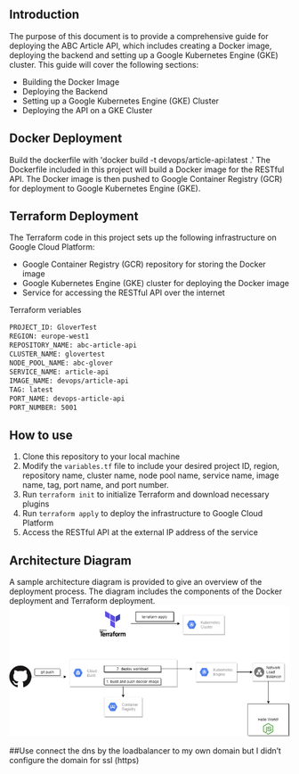 ## Introduction
The purpose of this document is to provide a comprehensive guide for deploying the ABC Article API, which includes creating a Docker image, deploying the backend and setting up a Google Kubernetes Engine (GKE) cluster. This guide will cover the following sections:
- Building the Docker Image
- Deploying the Backend
- Setting up a Google Kubernetes Engine (GKE) Cluster
- Deploying the API on a GKE Cluster

## Docker Deployment
Build the dockerfile with 'docker build -t devops/article-api:latest .'
The Dockerfile included in this project will build a Docker image for the RESTful API. The Docker image is then pushed to Google Container Registry (GCR) for deployment to Google Kubernetes Engine (GKE).

## Terraform Deployment

The Terraform code in this project sets up the following infrastructure on Google Cloud Platform:
- Google Container Registry (GCR) repository for storing the Docker image
- Google Kubernetes Engine (GKE) cluster for deploying the Docker image
- Service for accessing the RESTful API over the internet

Terraform veriables
```
PROJECT_ID: GloverTest
REGION: europe-west1
REPOSITORY_NAME: abc-article-api
CLUSTER_NAME: glovertest
NODE_POOL_NAME: abc-glover
SERVICE_NAME: article-api
IMAGE_NAME: devops/article-api
TAG: latest
PORT_NAME: devops-article-api
PORT_NUMBER: 5001
```


## How to use

1. Clone this repository to your local machine
2. Modify the `variables.tf` file to include your desired project ID, region, repository name, cluster name, node pool name, service name, image name, tag, port name, and port number.
3. Run `terraform init` to initialize Terraform and download necessary plugins
4. Run `terraform apply` to deploy the infrastructure to Google Cloud Platform
5. Access the RESTful API at the external IP address of the service

## Architecture Diagram

A sample architecture diagram is provided to give an overview of the deployment process. The diagram includes the components of the Docker deployment and Terraform deployment.
![ABT Deployment to GKE](glover.png)


##Use
connect the dns by the loadbalancer to my own domain but I didn’t configure the domain for ssl (https)
